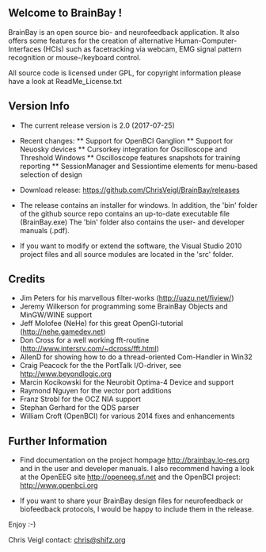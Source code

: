Welcome to BrainBay !
---------------------

BrainBay is an open source bio- and neurofeedback application. It also offers
some features for the creation of alternative Human-Computer-Interfaces (HCIs) 
such as facetracking via webcam, EMG signal pattern recognition or mouse-/keyboard control.

All source code is licensed under GPL, for copyright information 
please have a look at ReadMe_License.txt

Version Info
------------
 
* The current release version is 2.0  (2017-07-25)

* Recent changes:
** Support for OpenBCI Ganglion
** Support for Neuosky devices
** Cursorkey integration for Oscilloscope and Threshold Windows
** Oscilloscope features snapshots for training reporting
** SessionManager and Sessiontime elements for menu-based selection of design

* Download release: https://github.com/ChrisVeigl/BrainBay/releases

* The release contains an installer for windows. In addition, the 'bin' folder of the github source repo contains an up-to-date executable file (BrainBay.exe)
  The 'bin' folder also contains the user- and developer manuals (.pdf).

* If you want to modify or extend the software, the Visual Studio 2010
  project files and all source modules are located in the 'src' folder.


Credits
-------

* Jim Peters for his marvellous filter-works (http://uazu.net/fiview/)
* Jeremy Wilkerson for programming some BrainBay Objects and MinGW/WINE support
* Jeff Molofee (NeHe) for this great OpenGl-tutorial (http://nehe.gamedev.net)
* Don Cross for a well working fft-routine (http://www.intersrv.com/~dcross/fft.html)
* AllenD for showing how to do a thread-oriented Com-Handler in Win32
* Craig Peacock for the the PortTalk I/O-driver, see http://www.beyondlogic.org 
* Marcin Kocikowski for the Neurobit Optima-4 Device and support
* Raymond Nguyen for the vector port additions
* Franz Strobl for the OCZ NIA support
* Stephan Gerhard for the QDS parser
* William Croft (OpenBCI) for various 2014 fixes and enhancements


Further Information
-------------------

* Find documentation on the project hompage http://brainbay.lo-res.org
and in the user and developer manuals.
I also recommend having a look at the OpenEEG site http://openeeg.sf.net
and the OpenBCI project: http://www.openbci.org

* If you want to share your BrainBay design files for neurofeedback or biofeedback
protocols, I would be happy to include them in the release.


Enjoy :-)

Chris Veigl
contact: chris@shifz.org

